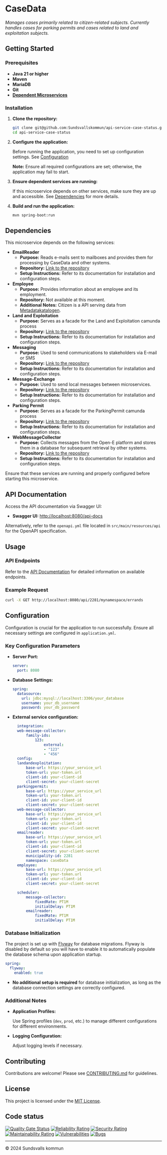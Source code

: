 # CaseData

_Manages cases primarily related to citizen-related subjects. Currently handles cases for parking permits and cases
related to land and exploitation subjects._

## Getting Started

### Prerequisites

- **Java 21 or higher**
- **Maven**
- **MariaDB**
- **Git**
- **[Dependent Microservices](#dependencies)**

### Installation

1. **Clone the repository:**

   ```bash
   git clone git@github.com:Sundsvallskommun/api-service-case-status.git
   cd api-service-case-status
   ```
2. **Configure the application:**

   Before running the application, you need to set up configuration settings.
   See [Configuration](#Configuration)

   **Note:** Ensure all required configurations are set; otherwise, the application may fail to start.

3. **Ensure dependent services are running:**

   If this microservice depends on other services, make sure they are up and accessible.
   See [Dependencies](#dependencies) for more details.

4. **Build and run the application:**

   ```bash
   mvn spring-boot:run
   ```

## Dependencies

This microservice depends on the following services:

- **EmailReader**
  - **Purpose:** Reads e-mails sent to mailboxes and provides them for processing by CaseData and other systems.
  - **Repository:** [Link to the repository](https://github.com/Sundsvallskommun/api-service-email-reader)
  - **Setup Instructions:** Refer to its documentation for installation and configuration steps.
- **Employee**
  - **Purpose:** Provides information about an employee and its employment.
  - **Repository:** Not available at this moment.
  - **Additional Notes:** Citizen is a API serving data
    from [Metadatakatalogen](https://utveckling.sundsvall.se/digital-infrastruktur/metakatalogen).
- **Land and Exploitation**
  - **Purpose:** Serves as a facade for the Land and Exploitation camunda process
  - **Repository:** [Link to the repository](https://github.com/Sundsvallskommun/pw-land-and-exploitation)
  - **Setup Instructions:** Refer to its documentation for installation and configuration steps.
- **Messaging**
  - **Purpose:** Used to send communications to stakeholders via E-mail or SMS
  - **Repository:** [Link to the repository](https://github.com/Sundsvallskommun/api-service-messaging)
  - **Setup Instructions:** Refer to its documentation for installation and configuration steps.
- **Message-Exchange**
  - **Purpose:** Used to send local messages between microservices.
  - **Repository:** [Link to the repository](https://github.com/Sundsvallskommun/api-service-message-exchange)
  - **Setup Instructions:** Refer to its documentation for installation and configuration steps.
- **Parking Permit**
  - **Purpose:** Serves as a facade for the ParkingPermit camunda process
  - **Repository:** [Link to the repository](https://github.com/Sundsvallskommun/pw-parking-permit)
  - **Setup Instructions:** Refer to its documentation for installation and configuration steps.
- **WebMessageCollector**
  - **Purpose:** Collects messages from the Open-E platform and stores them in a database for subsequent retrieval by
    other systems.
  - **Repository:** [Link to the repository](https://github.com/Sundsvallskommun/api-service-web-message-collector)
  - **Setup Instructions:** Refer to its documentation for installation and configuration steps.

Ensure that these services are running and properly configured before starting this microservice.

## API Documentation

Access the API documentation via Swagger UI:

- **Swagger UI:** [http://localhost:8080/api-docs](http://localhost:8080/api-docs)

Alternatively, refer to the `openapi.yml` file located in `src/main/resources/api` for the OpenAPI specification.

## Usage

### API Endpoints

Refer to the [API Documentation](#api-documentation) for detailed information on available endpoints.

### Example Request

```bash
curl -X GET http://localhost:8080/api/2281/mynamespace/errands
```

## Configuration

Configuration is crucial for the application to run successfully. Ensure all necessary settings are configured in
`application.yml`.

### Key Configuration Parameters

- **Server Port:**

  ```yaml
  server:
    port: 8080
  ```
- **Database Settings:**

  ```yaml
  spring:
    datasource:
      url: jdbc:mysql://localhost:3306/your_database
      username: your_db_username
      password: your_db_password
  ```
- **External service configuration:**

  ```yaml
    integration:
    web-message-collector:
        family-ids:
            123: 
                external:  
                - "123"
                - "456"
    config:
    landandexploitation:
        base-url: https://your_service_url
        token-url: your-token.url
        client-id: your-client-id
        client-secret: your-client-secret
    parkingpermit:
        base-url: https://your_service_url
        token-url: your-token.url
        client-id: your-client-id
        client-secret: your-client-secret
    web-message-collector:
        base-url: https://your_service_url
        token-url: your-token.url
        client-id: your-client-id
        client-secret: your-client-secret
    emailreader:
        base-url: https://your_service_url
        token-url: your-token.url
        client-id: your-client-id
        client-secret: your-client-secret
        municipality-id: 2281
        namespace: caseData
    employee:
        base-url: https://your_service_url
        token-url: your-token.url
        client-id: your-client-id
        client-secret: your-client-secret

    scheduler:
        message-collector:
            fixedRate: PT1M
            initialDelay: PT1M
        emailreader:
            fixedRate: PT1M
            initialDelay: PT1M


  ```

### Database Initialization

The project is set up with [Flyway](https://github.com/flyway/flyway) for database migrations. Flyway is disabled by
default so you will have to enable it to automatically populate the database schema upon application startup.

```yaml
spring:
  flyway:
    enabled: true
```

- **No additional setup is required** for database initialization, as long as the database connection settings are
  correctly configured.

### Additional Notes

- **Application Profiles:**

  Use Spring profiles (`dev`, `prod`, etc.) to manage different configurations for different environments.

- **Logging Configuration:**

  Adjust logging levels if necessary.

## Contributing

Contributions are welcome! Please
see [CONTRIBUTING.md](https://github.com/Sundsvallskommun/.github/blob/main/.github/CONTRIBUTING.md) for guidelines.

## License

This project is licensed under the [MIT License](LICENSE).

## Code status

[![Quality Gate Status](https://sonarcloud.io/api/project_badges/measure?project=Sundsvallskommun_api-service-case-data&metric=alert_status)](https://sonarcloud.io/summary/overall?id=Sundsvallskommun_api-service-case-data)
[![Reliability Rating](https://sonarcloud.io/api/project_badges/measure?project=Sundsvallskommun_api-service-case-data&metric=reliability_rating)](https://sonarcloud.io/summary/overall?id=Sundsvallskommun_api-service-case-data)
[![Security Rating](https://sonarcloud.io/api/project_badges/measure?project=Sundsvallskommun_api-service-case-data&metric=security_rating)](https://sonarcloud.io/summary/overall?id=Sundsvallskommun_api-service-case-data)
[![Maintainability Rating](https://sonarcloud.io/api/project_badges/measure?project=Sundsvallskommun_api-service-case-data&metric=sqale_rating)](https://sonarcloud.io/summary/overall?id=Sundsvallskommun_api-service-case-data)
[![Vulnerabilities](https://sonarcloud.io/api/project_badges/measure?project=Sundsvallskommun_api-service-case-data&metric=vulnerabilities)](https://sonarcloud.io/summary/overall?id=Sundsvallskommun_api-service-case-data)
[![Bugs](https://sonarcloud.io/api/project_badges/measure?project=Sundsvallskommun_api-service-case-data&metric=bugs)](https://sonarcloud.io/summary/overall?id=Sundsvallskommun_api-service-case-data)

---

© 2024 Sundsvalls kommun
